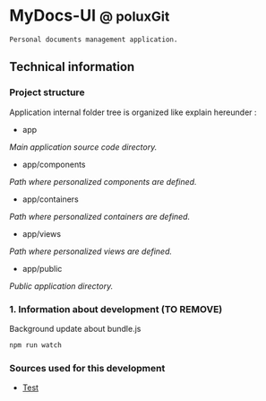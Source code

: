 # MyDocs-UI <small> @ poluxGit </small>

    Personal documents management application.

## Technical information


### Project structure

Application internal folder tree is organized like explain hereunder :

  - app

  _Main application source code directory._
  - app/components

  _Path where personalized components are defined._
  - app/containers

  _Path where personalized containers are defined._
  - app/views

  _Path where personalized views are defined._
  - app/public

  _Public application directory._



### 1. Information about development (TO REMOVE)

Background update about bundle.js
```bash
npm run watch
```

### Sources used for this development

- [Test](http://www.google.fr)
